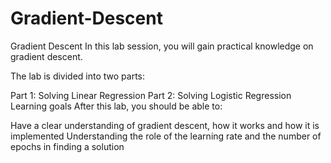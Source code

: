 # Gradient-Descent

Gradient Descent
In this lab session, you will gain practical knowledge on gradient descent.

The lab is divided into two parts:

Part 1: Solving Linear Regression
Part 2: Solving Logistic Regression
Learning goals
After this lab, you should be able to:

Have a clear understanding of gradient descent, how it works and how it is implemented
Understanding the role of the learning rate and the number of epochs in finding a solution
